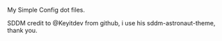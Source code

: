 My Simple Config dot files.

SDDM credit to @Keyitdev from github, i use his sddm-astronaut-theme, thank you.
